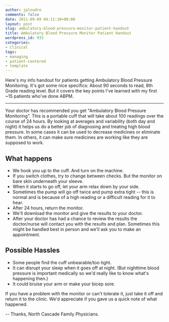 ```yaml
---
author: jploudre
comments: false
date: 2011-09-09 04:11:10+00:00
layout: post
slug: ambulatory-blood-pressure-monitor-patient-handout
title: Ambulatory Blood Pressure Monitor Patient Handout
wordpress_id: 933
categories:
- Clinical
tags:
- managing
- patient-centered
- template
---
```


Here's my info handout for patients getting Ambulatory Blood Pressure Monitoring. It's got some nice specifics: About 90 seconds to read, 8th Grade reading level. But it covers the key points I've learned with my first ~15 patients who've done ABPM.

---------

Your doctor has recommended you get "Ambulatory Blood Pressure Monitoring". This is a portable cuff that will take about 100 readings over the course of 24 hours. By looking at averages and variability (both day and night) it helps us do a better job of diagnosing and treating high blood pressure. In some cases it can be used to decrease medicines or eliminate them. In others, it can make sure medicines are working like they are supposed to work.

## What happens

* We hook you up to the cuff. And turn on the machine.
* If you switch clothes, try to change between checks. But the monitor on bare skin underneath your sleeve.
* When it starts to go off, let your arm relax down by your side.
* Sometimes the pump will go off twice and pump extra tight -- this is normal and is because of a high reading or a difficult reading for it to hear.
* After  24 hours, return the monitor.
* We'll download the monitor and give the results to your doctor.
* After your doctor has had a chance to review the results the doctor/nurse will contact you with the results and plan. Sometimes this might be handled best in person and we'll ask you to make an appointment.

## Possible Hassles

* Some people find the cuff unbearable/too tight.
* It can disrupt your sleep when it goes off at night. (But nighttime blood pressure is important medically so we'd really like to know what's happening then.)
* It could bruise your arm or make your bicep sore.

If you have a problem with the monitor or can't tolerate it, just take it off and return it to the clinic. We'd appreciate if you gave us a quick note of what happened.

-- Thanks, North Cascade Family Physicians.
